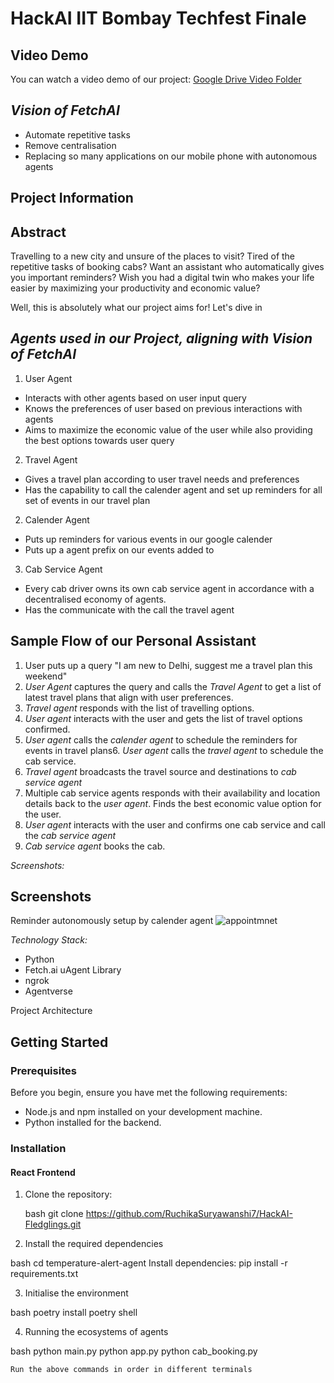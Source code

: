 # HackAI IIT Bombay Techfest Finale


## Video Demo
You can watch a video demo of our project: [Google Drive Video Folder](https://drive.google.com/drive/folders/1PLGQ_YnQ4fvnEtzlbFvwRCLQBNDxQVbf?usp=sharing)


## *Vision of FetchAI*
- Automate repetitive tasks
- Remove centralisation
- Replacing so many applications on our mobile phone with autonomous agents

## Project Information

## Abstract
Travelling to a new city and unsure of the places to visit?
Tired of the repetitive tasks of booking cabs?
Want an assistant who automatically gives you important reminders?
Wish you had a digital twin who makes your life easier by maximizing your productivity and economic value?

Well, this is absolutely what our project aims for! Let's dive in

## *Agents used in our Project, aligning with Vision of FetchAI*
1. User Agent
  - Interacts with other agents based on user input query
  - Knows the preferences of user based on previous interactions with agents
  - Aims to maximize the economic value of the user while also providing the best options towards user query
2. Travel Agent
  - Gives a travel plan according to user travel needs and preferences
  - Has the capability to call the calender agent and set up reminders for all set of events in our travel plan 
2. Calender Agent
  - Puts up reminders for various events in our google calender
  - Puts up a agent prefix on our events added to
3. Cab Service Agent
  - Every cab driver owns its own cab service agent in accordance with a decentralised economy of agents.
  - Has the communicate with the call the travel agent 

## Sample Flow of our Personal Assistant
1. User puts up a query "I am new to Delhi, suggest me a travel plan this weekend"
2. *User Agent* captures the query and calls the *Travel Agent* to get a list of latest travel plans that align with user preferences.
3. *Travel agent* responds with the list of travelling options.
4. *User agent* interacts with the user and gets the list of travel options confirmed.
5. *User agent* calls the *calender agent* to schedule the reminders for events in travel plans6.  *User agent* calls the *travel agent* to schedule the cab service.
7.  *Travel agent* broadcasts the travel source and destinations to *cab service agent*  
8. Multiple cab service agents responds with their availability and location details back to the *user agent*. Finds the best economic value option for the user.
9. *User agent* interacts with the user and confirms one cab service and call the *cab service agent*
10. *Cab service agent* books the cab.

*Screenshots:*
## Screenshots
Reminder autonomously setup by calender agent
![appointmnet](https://github.com/AryanShr/laughing-eureka/assets/75170293/3de760fe-2460-4f67-bd8d-2d0a48cf9114)

*Technology Stack:*
- Python
- Fetch.ai uAgent Library
- ngrok
- Agentverse

Project Architecture


## Getting Started

### Prerequisites

Before you begin, ensure you have met the following requirements:

- Node.js and npm installed on your development machine.
- Python installed for the backend.

### Installation

#### React Frontend

1. Clone the repository:

   bash
   git clone https://github.com/RuchikaSuryawanshi7/HackAI-Fledglings.git


2. Install the required dependencies

bash
cd temperature-alert-agent
Install dependencies:
pip install -r requirements.txt


3. Initialise the environment

bash
poetry install
poetry shell

4. Running the ecosystems of agents

bash
python main.py
python app.py
python cab_booking.py
```
Run the above commands in order in different terminals
